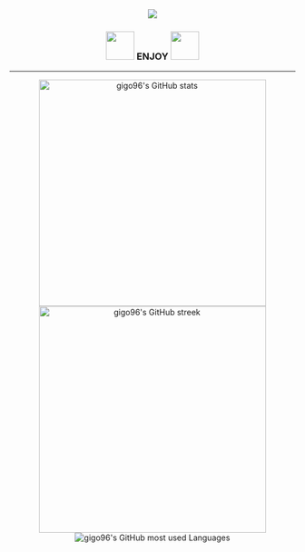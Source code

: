 <!--
**kacohead96/kacohead96** is a ✨ _special_ ✨ repository because its `README.md` (this file) appears on your GitHub profile.

Here are some ideas to get you started:

- 🔭 I’m currently working on ...
- 🌱 I’m currently learning ...
- 👯 I’m looking to collaborate on ...
- 🤔 I’m looking for help with ...
- 💬 Ask me about ...
- 📫 How to reach me: ...
- 😄 Pronouns: ...
-  Fun fact: ...
-->

<div align="center">
  <img src="https://capsule-render.vercel.app/api?type=transparent&color=auto&height=100&section=header&text=Welcome%20to%20Song's%20Bunker&fontSize=70&fontColor=ffffff" />
  <h3><img width="50px" src="https://noticon-static.tammolo.com/dgggcrkxq/image/upload/v1580888106/noticon/owcvyw4dggdylen2ql5w.gif" />
  ENJOY
  <img width="50px" src="https://noticon-static.tammolo.com/dgggcrkxq/image/upload/v1580888106/noticon/owcvyw4dggdylen2ql5w.gif" /></h2>
</div>

<hr>
<div align="center">
  <img width="400px" src="https://github-readme-stats.vercel.app/api?username=gigo96&show_icons=true&hide=&count_private=true&title_color=ef4444&text_color=ffffff&icon_color=ef4444&hide_border=true&bg_color=0d1117&show_icons=true&border_radius=0" alt="gigo96's GitHub stats" />
  <img width="400px" src="https://github-readme-streak-stats.herokuapp.com/?user=gigo96&stroke=ffffff&background=0d1117&ring=ef4444&fire=ef4444&currStreakNum=ffffff&currStreakLabel=ef4444&sideNums=ffffff&sideLabels=ffffff&dates=ffffff&hide_border=true&border_radius=0" alt="gigo96's GitHub streek"/>
  <img src="https://github-readme-stats.vercel.app/api/top-langs/?username=gigo96&langs_count=3&layout=compact&title_color=ef4444&bg_color=0d1117&text_color=ffffff&hide_border=true&border_radius=0" alt="gigo96's GitHub most used Languages"/>
</div>

